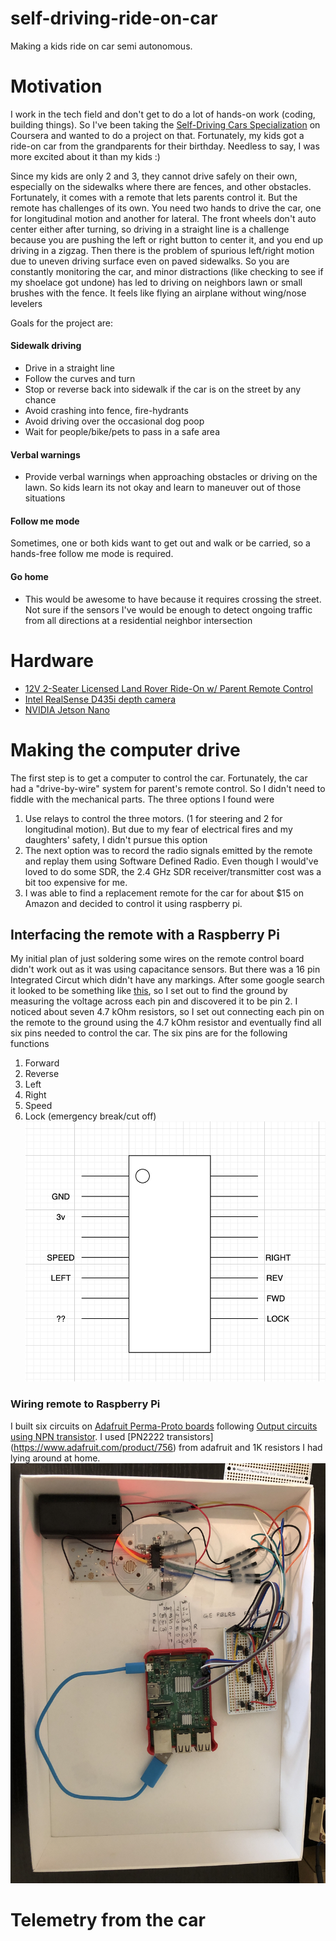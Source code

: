 # self-driving-ride-on-car
Making a kids ride on car semi autonomous.

# Motivation
I work in the tech field and don't get to do a lot of hands-on work (coding, building things). So I've been taking the [Self-Driving Cars Specialization](https://www.coursera.org/specializations/self-driving-cars) on Coursera and wanted to do a project on that. Fortunately, my kids got a ride-on car from the grandparents for their birthday. Needless to say, I was more excited about it than my kids :)

Since my kids are only 2 and 3, they cannot drive safely on their own, especially on the sidewalks where there are fences, and other obstacles. Fortunately, it comes with a remote that lets parents control it. But the remote has challenges of its own. You need two hands to drive the car, one for longitudinal motion and another for lateral. The front wheels don't auto center either after turning, so driving in a straight line is a challenge because you are pushing the left or right button to center it, and you end up driving in a zigzag. Then there is the problem of spurious left/right motion due to uneven driving surface even on paved sidewalks. So you are constantly monitoring the car, and minor distractions (like checking to see if my shoelace got undone) has led to driving on neighbors lawn or small brushes with the fence. It feels like flying an airplane without wing/nose levelers

Goals for the project are:
#### Sidewalk driving
* Drive in a straight line
* Follow the curves and turn 
* Stop or reverse back into sidewalk if the car is on the street by any chance
* Avoid crashing into fence, fire-hydrants
* Avoid driving over the occasional dog poop
* Wait for people/bike/pets to pass in a safe area
#### Verbal warnings
* Provide verbal warnings when approaching obstacles or driving on the lawn. So kids learn its not okay and learn to maneuver out of those situations
#### Follow me mode
Sometimes, one or both kids want to get out and walk or be carried, so a hands-free follow me mode is required.
#### Go home
* This would be awesome to have because it requires crossing the street. Not sure if the sensors I've would be enough to detect ongoing traffic from all directions at a residential neighbor intersection

# Hardware
* [12V 2-Seater Licensed Land Rover Ride-On w/ Parent Remote Control](https://bestchoiceproducts.com/products/12v-2-seater-licensed-land-rover-ride-on-w-parent-remote-control)
* [Intel RealSense D435i depth camera](https://www.intelrealsense.com/depth-camera-d435i/)
* [NVIDIA Jetson Nano](https://developer.nvidia.com/embedded/jetson-nano-developer-kit)

# Making the computer drive
The first step is to get a computer to control the car. Fortunately, the car had a "drive-by-wire" system for parent's remote control. So I didn't need to fiddle with the mechanical parts. The three options I found were
1) Use relays to control the three motors. (1 for steering and 2 for longitudinal motion). But due to my fear of electrical fires and my daughters' safety, I didn't pursue this option
2) The next option was to record the radio signals emitted by the remote and replay them using Software Defined Radio. Even though I would've loved to do some SDR, the 2.4 GHz SDR receiver/transmitter cost was a bit too expensive for me.
3) I was able to find a replacement remote for the car for about $15 on Amazon and decided to control it using raspberry pi.

## Interfacing the remote with a Raspberry Pi
My initial plan of just soldering some wires on the remote control board didn't work out as it was using capacitance sensors. But there was a 16 pin Integrated Circut which didn't have any markings. After some google search it looked to be something like [this](http://www.farnell.com/datasheets/2140385.pdf?_ga=2.146026876.959354315.1593116380-481204244.1593116380&_gac=1.217729636.1593116380.CjwKCAjwltH3BRB6EiwAhj0IUFVMlb6TjKmd8uZE4ZQnzn8N3dOhjkd53IEtFgnTHEZf2MvdYNDB6RoCUGsQAvD_BwE), so I set out to find the ground by measuring the voltage across each pin and discovered it to be pin 2. I noticed about seven 4.7 kOhm resistors, so I set out connecting each pin on the remote to the ground using the 4.7 kOhm resistor and eventually find all six pins needed to control the car.
The six pins are for the following functions
1. Forward
2. Reverse
3. Left
4. Right
5. Speed
6. Lock (emergency break/cut off)
![Capacitive touch sensor controller pinout diagram](capacitive_touch_sensor_controller_diagram.png)

### Wiring remote to Raspberry Pi
I built six circuits on [Adafruit Perma-Proto boards](https://www.adafruit.com/product/571?gclid=CjwKCAjwltH3BRB6EiwAhj0IULoPkd2ZcyuDW_MTVG1tCEflQ7JtR55zu2QEbKyM4xGwm5b_yYa4yhoCq0IQAvD_BwE) following [Output circuits using NPN transistor](https://elinux.org/RPi_GPIO_Interface_Circuits#Using_an_NPN_transistor). I used [PN2222 transistors] (https://www.adafruit.com/product/756) from adafruit and 1K resistors I had lying around at home.
![Raspberry Pi + remote + circuit for interfacing GPIO with touch controller](rpi_touch_controller_transistor_circuit.JPG)

# Telemetry from the car





